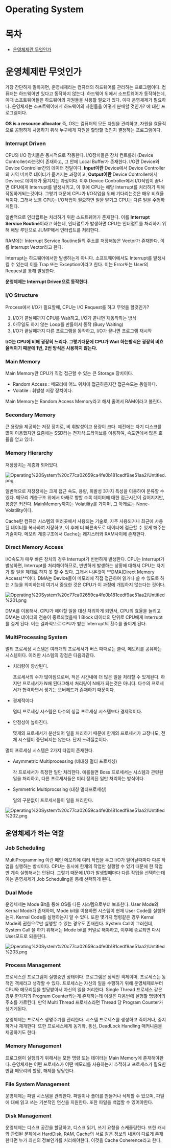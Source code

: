 # Operating System



# 목차

- [운영체제란 무엇인가](#운영체제란-무엇인가)





# 운영체제란 무엇인가

가장 간단하게 말하자면, 운영체제라는 컴퓨터의 하드웨어를 관리하는 프로그램이다. 컴퓨터는 하드웨어만 있다고 동작하지 않는다. 하드웨어 위에서 소프트웨어가 동작하는데, 이때 소프트웨어들은 하드웨어의 자원들을 사용할 필요가 있다. 이때 운영체제가 필요하다. 운영체제는 소프트웨어에게 하드웨어의 자원들을 어떻게 분배할 것인가? 에 대한 프로그램이다.

**OS is a resource allocator** 즉, OS는 컴퓨터의 모든 자원을 관리하고, 자원을 효율적으로 공평하게 사용하기 위해 누구에게 자원을 할당할 것인지 결정하는 프로그램이다.

### Interrupt Driven

CPU와 I/O 장치들은 동시적으로 작동한다. 
 I/O장치들은 장치 컨트롤러 (Device Controller)라는것이 존재하고, 그 안에 Local Buffer가 존재한다. I/O란 Device와 Device Controller간의 데이터 전달이다. 
**Input이란** Device에서 Device Controller의 지역 버퍼로 데이터가 옮겨지는 과정이고, **Output이란** Device Controller에서 Device로 데이터가 옮겨지는 과정이다. 
이후 Device Controller에서 I/O작업이 끝나면 CPU에게 Interrupt를 발생시키고, 이 후에 CPU는 해당 Interrupt를 처리하기 위해 작동하게되는것이다. 
그렇기 때문에 CPU가 I/O작업을 위해 기다리는것은 매우 비효율적이다. 그래서 보통 CPU는 I/O작업이 필요하면 일을 맡기고 CPU는 다른 일을 수행하게된다.

일반적으로 인터럽트는 처리하기 위한 소프트웨어가 존재한다. 이를 **Interrupt Service Routine**이라고 하는데, 인터럽트가 발생하면 CPU는 인터럽트를 처리하기 위해 해당 루틴으로 JUMP해서 인터럽트를 처리한다. 

RAM에는 Interrupt Service Routine들의 주소를 저장해놓은 Vector가 존재한다. 이를 Interrupt Vector라고 한다.

Interrupt는 하드웨어에서만 발생하는게 아니다. 소프트웨어에서도 Interrupt를 발생시킬 수 있는데 이를 Trap 또는 Exception이라고 한다. 이는 Error또는 User의 Request를 통해 발생한다.

**운영체제는 Interrupt Driven으로 동작한다.**

### I/O Structure

Process에서 I/O가 필요할때, CPU는 I/O Request를 하고 무엇을 할것인가?

1. I/O가 끝날때까지 CPU를 Wait하고, I/O가 끝나면 재동작하는 방식
2. 아무일도 하지 않는 Loop를 만들어서 동작 (Busy Waiting)
3. I/O가 끝날때까지 다른 프로그램을 동작하고, I/O가 끝나면 프로그램 재시작

**I/O는 CPU에 비해 굉장히 느리다. 그렇기때문에 CPU가 Wait 하는방식은 굉장히 비효율적이기 때문에 1번, 2번 방식은 사용하지 않는다.** 

### Main Memory

Main Memory란 CPU가 직접 접근할 수 있는 큰 Storage 장치이다. 

- Random Access : 메모리에 어느 위치에 접근하든지간 접근속도는 동일하다.
- Volatile : 휘발성 저장 장치이다.

Main Memory는 Random Access Memory라고 해서 줄여서 RAM이라고 불린다.

### Secondary Memory

큰 용량을 제공하는 저장 장치로, 비 휘발성이고 용량이 크다. 예전에는 자기 디스크를 많이 이용했지만 요즘에는 SSD라는 전자식 드라이브를 이용하여, 속도면에서 많은 효율을 얻고 있다.

### Memory Hierarchy

저장장치는 계층화 되어있다. 

![Operating%20System%20c77ca02659ca4fe0b181cedf9ae51aa2/Untitled.png](../assets/os_memory_hierarchy.png)

일반적으로 저장장치는 크게 접근 속도, 용량, 휘발성 3가지 특성을 이용하여 분류할 수 있다. 메모리 계층구조 위에서 아래로 향할 수록 데이터에 대한 접근시간이 길어지지만, 용량은 커진다.
MainMemory까지는 Volatility를 가지며, 그 아래로는 None-Volatility이다.

Cache란 컴퓨터 시스템의 여러곳에서 사용되는 기술로, 자주 사용되거나 최근에 사용된 데이터를 복사하여 저장하고, 이 후에 더 빠른속도로 데이터에 접근할 수 있게 해주는 기술이다. 메모리 계층구조에서 Cache는 레지스터와 RAM사이에 존재한다.

### Direct Memory Access

I/O속도가 매우 빠른 장치의 경우 Interrupt가 빈번하게 발생한다. CPU는 Interrupt가 발생하면, Interrupt를 처리해야하므로, 빈번하게 발생하는 상황에 대해서 CPU는 자기가 할 일을 제대로 하지 못 할 수 있다. 그래서 나온것이 **DMA(Direct Memory Access)**이다. DMA는 Device들이 메모리에 직접 접근하여 읽거나 쓸 수 있도록 하는 기능을 의미하는데 여기서 중요한 것은 CPU가 이 과정에 개입하지 않는다는 것이다.

![Operating%20System%20c77ca02659ca4fe0b181cedf9ae51aa2/Untitled%201.png](../assets/os_dma.png)

DMA를 이용해서, CPU가 해야할 일을 대신 처리하게 되면서, CPU의 효율을 늘리고 DMA는 데이터의 전송이 종료되었을때 1 Block 데이터의 단위로 CPU에게 Interrupt를 걸게 된다. 이는 결과적으로 CPU가 받는 Interrupt의 횟수를 줄이게 된다.

### MultiProcessing System

멀티 프로세싱 시스템은 여러개의 프로세서가 버스 때때로는 클락, 메모리를 공유하는 시스템이다. 이러한 시스템의 장점은 다음과같다.

- 처리량이 향상된다.

    프로세서의 수가 많아짐으로써, 적은 시간내에 더 많은 일을 처리할 수 있게된다. 하지만 프로세서가 N배 된다고해서 처리량이 N배가 되는것은 아니다. 다수의 프로세서가 협력하면서 생기는 오버헤드가 존재하기 때문이다.

- 경제적이다

    멀티 프로세싱 시스템은 다수의 싱글 프로세싱 시스템보다 경제적이다. 

- 안정성이 높아진다.

    몇개의 프로세서가 분산되어 일을 처리하기 때문에 한개의 프로세서가 고장나도, 전체 시스템이 중단되지는 않는다. 단지 느려질뿐이다. 

멀티 프로세싱 시스템은 2가지 타입이 존재한다.

- Asymmetric Multiprocessing (비대칭 멀티 프로세싱)

    각 프로세서가 특정한 일만 처리한다. 예를들면 Boss 프로세서는 시스템과 관련된 일을 처리하고, 다른 프로세서들은 미리 정의된 일만 처리하는 방식이다.

- Symmetric Multiprocssing (대칭 멀티프로세싱)

    일의 구분없이 프로세서들이 일을 처리한다. 

![Operating%20System%20c77ca02659ca4fe0b181cedf9ae51aa2/Untitled%202.png](../assets/os_multiprocessing_system.png)

## 운영체제가 하는 역할

### Job Scheduling

MultiProgramming 이란 메인 메모리에 여러 작업을 두고 I/O가 일어날때마다 다른 작업을 실행하는 방식이다. CPU는 동시에 한개의 작업만 실행할 수 있기 때문에 한 작업만 계속 실행해서는 안된다. 그렇기 때문에 I/O가 발생할때마다 다른 작업을 선택하는데 이는 운영체제가 Job Scheduling을 통해 선택하게 된다.

### Dual Mode

운영체제는 Mode Bit을 통해 OS를 다른 시스템으로부터 보호한다. User Mode와 Kernal Mode가 존재하며, Mode bit을 이용하면 시스템이 현재 User Code를 실행하는지, Kernal Code를 실행하는지 알 수 있다. 또한 몇가지 명령같은 경우 Kernal Mode의 권한으로만 실행할 수 있는 경우도 존재한다. System Call이 그러한데, System Call 을 하기 위해서는 Mode bit를 커널로 해야하고, 이후에 종료되면 다시 User모드로 되돌린다.

![Operating%20System%20c77ca02659ca4fe0b181cedf9ae51aa2/Untitled%203.png](../assets/os_dualmode.png)

### Process Management

프로세스란 프로그램이 실행중인 상태이다. 프로그램은 정적인 객체이며, 프로세스는 동적인 객체라고 생각할 수 있다. 프로세스는 자신의 일을 수행하기 위해 운영체제로부터 CPU와 메모리등을 할당받아서 자신의 일을 처리한다. Single Thread 프로세스 같은 경우 한가지의 Program Counter라는게 존재하는데 이것은 다음번에 실행할 명령어의 주소를 가르킨다. 만약 Multi Thread 프로세스라면 Thread 당 Program Counter가 생기게된다.

운영체제는 프로세스 생명주기를 관리한다. 시스템 프로세스를 생성하고 죽이거나, 중지하거나 재개한다. 또한 프로세스에게 동기화, 통신, DeadLock Handling 매커니즘을 제공하기도 한다.

### Memory Management

프로그램이 실행되기 위해서는 모든 명령 또는 데이터는 Main Memory에 존재해야한다. 운영체제는 어떤 프로세스가 어떤 메모리를 사용하는지 추적하고 프로세스가 필요한 만큼 메모리의 할당, 해제를 담당한다.

### File System Management

운영체제는 파일 시스템을 관리한다. 파일이나 폴더를 만들거나 삭제할 수 있으며, 파일에 대해 읽고 쓰는 기본적인 연산을 지원한다. 또한 파일을 백업할 수 있어야한다.

### Disk Management

운영체제는 디스크 공간을 할당하고, 디스크 읽기, 쓰기 요청을 스케줄링한다. 또한 캐시와 관련된 문제에서 HardDisk, RAM, Cache의 서로 같은 정보의 내용이 다르게 존재한다면 누가 최신의 정보인가를 처리해야한다. 이것을 Cache Coherence라고 한다.